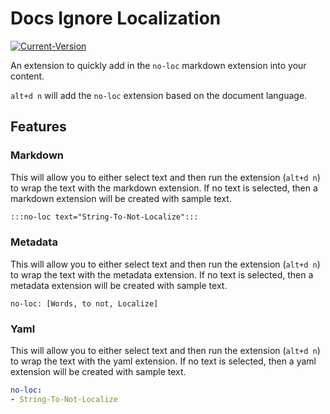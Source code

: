 # Docs Ignore Localization

[![Current-Version](https://vsmarketplacebadge.apphb.com/version/cillroy.docs-no-localization.svg)](https://marketplace.visualstudio.com/items?itemName=cillroy.docs-no-localization)

An extension to quickly add in the `no-loc` markdown extension into your content.

`alt+d n` will add the `no-loc` extension based on the document language.

## Features

### Markdown

This will allow you to either select text and then run the extension (`alt+d n`) to wrap the text with the markdown extension.  If no text is selected, then a markdown extension will be created with sample text.

```markdown
:::no-loc text="String-To-Not-Localize":::
```

### Metadata

This will allow you to either select text and then run the extension (`alt+d n`) to wrap the text with the metadata extension.  If no text is selected, then a metadata extension will be created with sample text.

```
no-loc: [Words, to not, Localize]
```

### Yaml

This will allow you to either select text and then run the extension (`alt+d n`) to wrap the text with the yaml extension.  If no text is selected, then a yaml extension will be created with sample text.

```yaml
no-loc:
- String-To-Not-Localize
```
